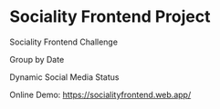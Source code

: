 # Sociality Frontend Project

Sociality Frontend Challenge

Group by Date

Dynamic Social Media Status

Online Demo: https://socialityfrontend.web.app/
